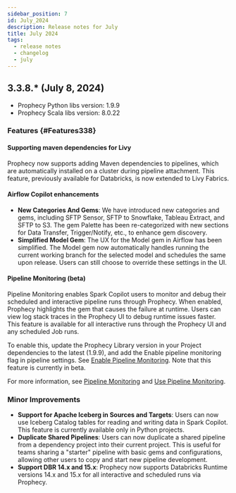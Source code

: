 ```yaml
---
sidebar_position: 7
id: July_2024
description: Release notes for July
title: July 2024
tags:
  - release notes
  - changelog
  - july
---
```


## 3.3.8.\* (July 8, 2024)

- Prophecy Python libs version: 1.9.9
- Prophecy Scala libs version: 8.0.22

### Features {#Features338}

#### Supporting maven dependencies for Livy

Prophecy now supports adding Maven dependencies to pipelines, which are automatically installed on a cluster during pipeline attachment. This feature, previously available for Databricks, is now extended to Livy Fabrics.

#### Airflow Copilot enhancements

- **New Categories And Gems**: We have introduced new categories and gems, including SFTP Sensor, SFTP to Snowflake, Tableau Extract, and SFTP to S3. The gem Palette has been re-categorized with new sections for Data Transfer, Trigger/Notify, etc., to enhance gem discovery.
- **Simplified Model Gem**: The UX for the Model gem in Airflow has been simplified. The Model gem now automatically handles running the current working branch for the selected model and schedules the same upon release. Users can still choose to override these settings in the UI.

#### Pipeline Monitoring (beta)

Pipeline Monitoring enables Spark Copilot users to monitor and debug their scheduled and interactive pipeline runs through Prophecy. When enabled, Prophecy highlights the gem that causes the failure at runtime. Users can view log stack traces in the Prophecy UI to debug runtime issues faster. This feature is available for all interactive runs through the Prophecy UI and any scheduled Job runs.

To enable this, update the Prophecy Library version in your Project dependencies to the latest (1.9.9), and add the Enable pipeline monitoring flag in pipeline settings. See [Enable Pipeline Monitoring](docs/Orchestration/pipeline-monitoring/enable-pipeline-monitoring.md).
Note that this feature is currently in beta.

For more information, see [Pipeline Monitoring](/docs/Orchestration/pipeline-monitoring/pipeline-monitoring.md) and [Use Pipeline Monitoring](docs/Orchestration/pipeline-monitoring/use-pipeline-monitoring.md).

### Minor Improvements

- **Support for Apache Iceberg in Sources and Targets**: Users can now use Iceberg Catalog tables for reading and writing data in Spark Copilot. This feature is currently available only in Python projects.
- **Duplicate Shared Pipelines**: Users can now duplicate a shared pipeline from a dependency project into their current project. This is useful for teams sharing a "starter" pipeline with basic gems and configurations, allowing other users to copy and start new pipeline development.
- **Support DBR 14.x and 15.x**: Prophecy now supports Databricks Runtime versions 14.x and 15.x for all interactive and scheduled runs via Prophecy.
